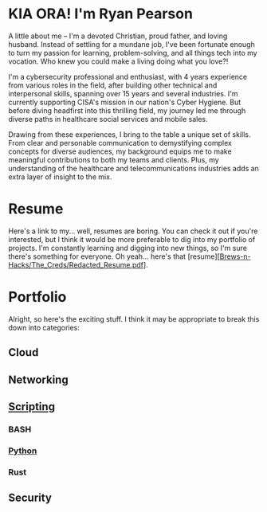 # KIA ORA! I'm Ryan Pearson
A little about me – I'm a devoted Christian, proud father, and loving husband. Instead of settling for a mundane job, I've been fortunate enough to turn my passion for learning, problem-solving, and all things tech into my vocation. Who knew you could make a living doing what you love?!

I'm a cybersecurity professional and enthusiast, with 4 years experience from various roles in the field, after building other technical and interpersonal skills, spanning over 15 years and several industries. I'm currently supporting CISA's mission in our nation's Cyber Hygiene. But before diving headfirst into this thrilling field, my journey led me through diverse paths in healthcare social services and mobile sales.

Drawing from these experiences, I bring to the table a unique set of skills. From clear and personable communication to demystifying complex concepts for diverse audiences, my background equips me to make meaningful contributions to both my teams and clients. Plus, my understanding of the healthcare and telecommunications industries adds an extra layer of insight to the mix.

# Resume 
Here's a link to my... well, resumes are boring. You can check it out if you're interested, but I think it would be more preferable to dig into my portfolio of projects. I'm constantly learning and digging into new things, so I'm sure there's something for everyone. 
Oh yeah... here's that [resume][[Brews-n-Hacks/The_Creds/Redacted_Resume.pdf](https://github.com/Brews-n-Hacks/The_Creds/blob/main/Redacted_Resume.pdf)].
# Portfolio
Alright, so here's the exciting stuff. I think it may be appropriate to break this down into categories:
## Cloud

## Networking

## [Scripting](https://github.com/Brews-n-Hacks/The_Creds/tree/main/Scripting)
### BASH

### [Python](https://github.com/Brews-n-Hacks/The_Creds/tree/main/Scripting/Python)

### Rust

## Security
